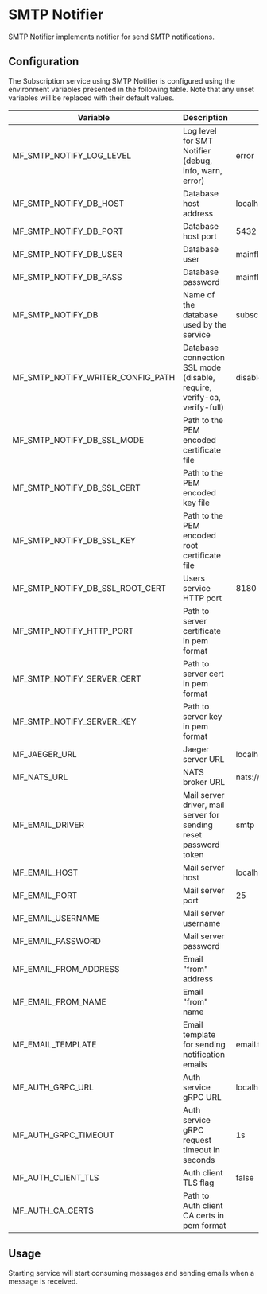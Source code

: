 # SMTP Notifier

SMTP Notifier implements notifier for send SMTP notifications.
## Configuration

The Subscription service using SMTP Notifier is configured using the environment variables presented in the
following table. Note that any unset variables will be replaced with their
default values.

| Variable                          | Description                                                             | Default               |
| --------------------------------- | ----------------------------------------------------------------------- | --------------------- |
| MF_SMTP_NOTIFY_LOG_LEVEL          | Log level for SMT Notifier (debug, info, warn, error)                   | error                 |
| MF_SMTP_NOTIFY_DB_HOST            | Database host address                                                   | localhost             |
| MF_SMTP_NOTIFY_DB_PORT            | Database host port                                                      | 5432                  |
| MF_SMTP_NOTIFY_DB_USER            | Database user                                                           | mainflux              |
| MF_SMTP_NOTIFY_DB_PASS            | Database password                                                       | mainflux              |
| MF_SMTP_NOTIFY_DB                 | Name of the database used by the service                                | subscriptions         |
| MF_SMTP_NOTIFY_WRITER_CONFIG_PATH | Database connection SSL mode (disable, require, verify-ca, verify-full) | disable               |
| MF_SMTP_NOTIFY_DB_SSL_MODE        | Path to the PEM encoded certificate file                                |                       |
| MF_SMTP_NOTIFY_DB_SSL_CERT        | Path to the PEM encoded key file                                        |                       |
| MF_SMTP_NOTIFY_DB_SSL_KEY         | Path to the PEM encoded root certificate file                           |                       |
| MF_SMTP_NOTIFY_DB_SSL_ROOT_CERT   | Users service HTTP port                                                 | 8180                  |
| MF_SMTP_NOTIFY_HTTP_PORT          | Path to server certificate in pem format                                |                       |
| MF_SMTP_NOTIFY_SERVER_CERT        | Path to server cert in pem format                                       |                       |
| MF_SMTP_NOTIFY_SERVER_KEY         | Path to server key in pem format                                        |                       |
| MF_JAEGER_URL                     | Jaeger server URL                                                       | localhost:6831        |
| MF_NATS_URL                       | NATS broker URL                                                         | nats://127.0.0.1:4222 |
| MF_EMAIL_DRIVER                   | Mail server driver, mail server for sending reset password token        | smtp                  |
| MF_EMAIL_HOST                     | Mail server host                                                        | localhost             |
| MF_EMAIL_PORT                     | Mail server port                                                        | 25                    |
| MF_EMAIL_USERNAME                 | Mail server username                                                    |                       |
| MF_EMAIL_PASSWORD                 | Mail server password                                                    |                       |
| MF_EMAIL_FROM_ADDRESS             | Email "from" address                                                    |                       |
| MF_EMAIL_FROM_NAME                | Email "from" name                                                       |                       |
| MF_EMAIL_TEMPLATE                 | Email template for sending notification emails                          | email.tmpl            |
| MF_AUTH_GRPC_URL                  | Auth service gRPC URL                                                   | localhost:8181        |
| MF_AUTH_GRPC_TIMEOUT              | Auth service gRPC request timeout in seconds                            | 1s                    |
| MF_AUTH_CLIENT_TLS                | Auth client TLS flag                                                    | false                 |
| MF_AUTH_CA_CERTS                  | Path to Auth client CA certs in pem format                              |                       |

## Usage

Starting service will start consuming messages and sending emails when a message is received.

[doc]: http://mainflux.readthedocs.io

